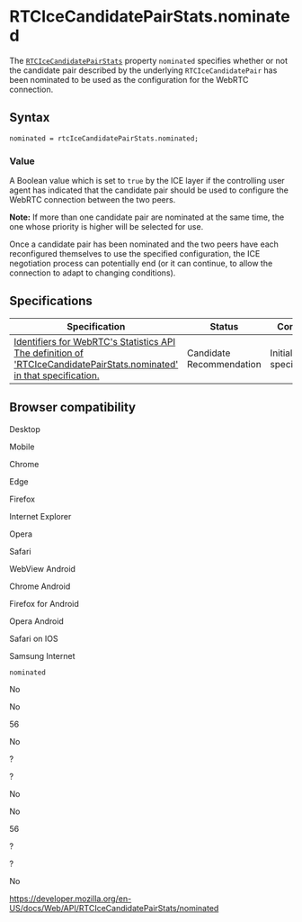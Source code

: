 # RTCIceCandidatePairStats.nominated

The [`RTCIceCandidatePairStats`](../rtcicecandidatepairstats) property `nominated` specifies whether or not the candidate pair described by the underlying `RTCIceCandidatePair` has been nominated to be used as the configuration for the WebRTC connection.

## Syntax

    nominated = rtcIceCandidatePairStats.nominated;

### Value

A Boolean value which is set to `true` by the ICE layer if the controlling user agent has indicated that the candidate pair should be used to configure the WebRTC connection between the two peers.

**Note:** If more than one candidate pair are nominated at the same time, the one whose priority is higher will be selected for use.

Once a candidate pair has been nominated and the two peers have each reconfigured themselves to use the specified configuration, the ICE negotiation process can potentially end (or it can continue, to allow the connection to adapt to changing conditions).

## Specifications

<table><thead><tr class="header"><th>Specification</th><th>Status</th><th>Comment</th></tr></thead><tbody><tr class="odd"><td><a href="https://w3c.github.io/webrtc-stats/#dom-rtcicecandidatepairstats-nominated">Identifiers for WebRTC's Statistics API<br />
<span class="small">The definition of 'RTCIceCandidatePairStats.nominated' in that specification.</span></a></td><td><span class="spec-cr">Candidate Recommendation</span></td><td>Initial specification.</td></tr></tbody></table>

## Browser compatibility

Desktop

Mobile

Chrome

Edge

Firefox

Internet Explorer

Opera

Safari

WebView Android

Chrome Android

Firefox for Android

Opera Android

Safari on IOS

Samsung Internet

`nominated`

No

No

56

No

?

?

No

No

56

?

?

No

<a href="https://developer.mozilla.org/en-US/docs/Web/API/RTCIceCandidatePairStats/nominated" class="_attribution-link">https://developer.mozilla.org/en-US/docs/Web/API/RTCIceCandidatePairStats/nominated</a>

